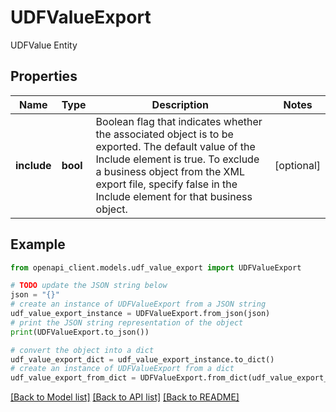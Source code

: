 # UDFValueExport

UDFValue Entity

## Properties

Name | Type | Description | Notes
------------ | ------------- | ------------- | -------------
**include** | **bool** | Boolean flag that indicates whether the associated object is to be exported. The default value of the Include element is true. To exclude a business object from the XML export file, specify false in the Include element for that business object. | [optional] 

## Example

```python
from openapi_client.models.udf_value_export import UDFValueExport

# TODO update the JSON string below
json = "{}"
# create an instance of UDFValueExport from a JSON string
udf_value_export_instance = UDFValueExport.from_json(json)
# print the JSON string representation of the object
print(UDFValueExport.to_json())

# convert the object into a dict
udf_value_export_dict = udf_value_export_instance.to_dict()
# create an instance of UDFValueExport from a dict
udf_value_export_from_dict = UDFValueExport.from_dict(udf_value_export_dict)
```
[[Back to Model list]](../README.md#documentation-for-models) [[Back to API list]](../README.md#documentation-for-api-endpoints) [[Back to README]](../README.md)


